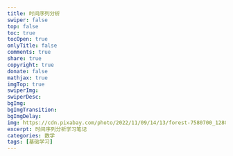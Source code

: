 ```yaml
---
title: 时间序列分析
swiper: false
top: false
toc: true
tocOpen: true
onlyTitle: false
comments: true
share: true
copyright: true
donate: false
mathjax: true
imgTop: true
swiperImg:
swiperDesc:
bgImg:
bgImgTransition:
bgImgDelay:
img: https://cdn.pixabay.com/photo/2022/11/09/14/13/forest-7580700_1280.jpg
excerpt: 时间序列分析学习笔记
categories: 数学
tags: [基础学习]
---
```

